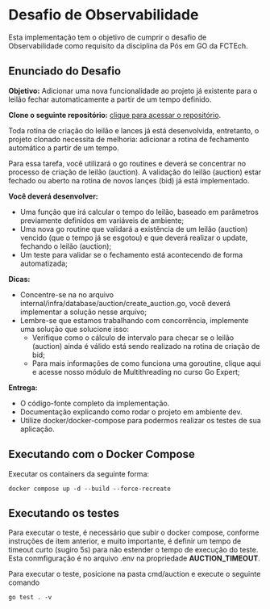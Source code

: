 # Desafio de Observabilidade

Esta implementação tem o objetivo de cumprir o desafio de Observabilidade como requisito da disciplina da Pós em GO da FCTEch.

## Enunciado do Desafio

**Objetivo:** Adicionar uma nova funcionalidade ao projeto já existente para o leilão fechar automaticamente a partir de um tempo definido.

**Clone o seguinte repositório:** [clique para acessar o repositório](https://github.com/devfullcycle/labs-auction-goexpert).

Toda rotina de criação do leilão e lances já está desenvolvida, entretanto, o projeto clonado necessita de melhoria: adicionar a rotina de fechamento automático a partir de um tempo.

Para essa tarefa, você utilizará o go routines e deverá se concentrar no processo de criação de leilão (auction). A validação do leilão (auction) estar fechado ou aberto na rotina de novos lançes (bid) já está implementado.

**Você deverá desenvolver:**

- Uma função que irá calcular o tempo do leilão, baseado em parâmetros previamente definidos em variáveis de ambiente;
- Uma nova go routine que validará a existência de um leilão (auction) vencido (que o tempo já se esgotou) e que deverá realizar o update, fechando o leilão (auction);
- Um teste para validar se o fechamento está acontecendo de forma automatizada;

**Dicas:**

- Concentre-se na no arquivo internal/infra/database/auction/create_auction.go, você deverá implementar a solução nesse arquivo;
- Lembre-se que estamos trabalhando com concorrência, implemente uma solução que solucione isso:
  - Verifique como o cálculo de intervalo para checar se o leilão (auction) ainda é válido está sendo realizado na rotina de criação de bid;
  - Para mais informações de como funciona uma goroutine, clique aqui e acesse nosso módulo de Multithreading no curso Go Expert;

**Entrega:**

- O código-fonte completo da implementação.
- Documentação explicando como rodar o projeto em ambiente dev.
- Utilize docker/docker-compose para podermos realizar os testes de sua aplicação.

## Executando com o Docker Compose

Executar os containers da seguinte forma:

```shell
docker compose up -d --build --force-recreate
```

## Executando os testes

Para executar o teste, é necessário que subir o docker compose, conforme instruções de item anterior, e muito importante, é definir um tempo de timeout curto (sugiro 5s) para não estender o tempo de execução do teste. Esta conmfiguração é no arquivo .env na propriedade **AUCTION_TIMEOUT**.

Para executar o teste, posicione na pasta cmd/auction e execute o seguinte comando

```shell
go test . -v
```
